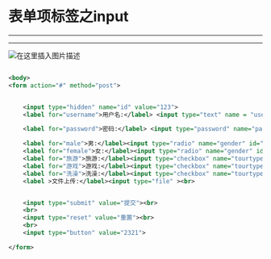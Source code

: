 ﻿# 表单项标签之input
----
----


![在这里插入图片描述](https://img-blog.csdnimg.cn/ef38d7e5b5b244b49fa9b095e77ee9fd.png?x-oss-process=image/watermark,type_d3F5LXplbmhlaQ,shadow_50,text_Q1NETiBATkpVU1RaSkM=,size_20,color_FFFFFF,t_70,g_se,x_16)


```xml

<body>
<form action="#" method="post">


    <input type="hidden" name="id" value="123">
    <label for="username">用户名:</label> <input type="text" name = "username" id="username"><br>

    <label for="password">密码:</label> <input type="password" name="password" id="password"><br>

    <label for="male">男:</label><input type="radio" name="gender" id="male" value="1">
    <label for="female">女:</label><input type="radio" name="gender" id="female" value="2"><br>
    <label for="旅游">旅游:</label><input type="checkbox" name="tourtype" id="旅游" value="1"><br>
    <label for="游戏">游戏:</label><input type="checkbox" name="tourtype" id="游戏" value="2"><br>
    <label for="洗澡">洗澡:</label><input type="checkbox" name="tourtype" id="洗澡" value="3"><br>
    <label >文件上传:</label><input type="file" ><br>


    <input type="submit" value="提交"><br>
    <br>
    <input type="reset" value="重置"><br>
    <br>
    <input type="button" value="2321">

</form>
```

